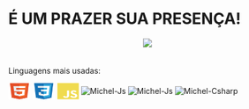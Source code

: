 <div>
   <h1>É UM PRAZER SUA PRESENÇA!</h1>
</div>
<div align="center">
  <img height="180em" src="https://github-readme-stats.vercel.app/api/top-langs/?username=michel-bittencourt&layout=compact&langs_count=7&theme=dark"/>
</div>
<div> 
<div style="display: inline_block;"><br>
<div>
 <p>Linguagens mais usadas:</p>
</div>
    <img align="center" alt="Michel-HTML" height="30" width="40" src="https://raw.githubusercontent.com/devicons/devicon/master/icons/html5/html5-original.svg">
    <img align="center" alt="Michel-CSS" height="30" width="40" src="https://raw.githubusercontent.com/devicons/devicon/master/icons/css3/css3-original.svg">
    <img align="center" alt="Michel-Js" height="30" width="40" src="https://raw.githubusercontent.com/devicons/devicon/master/icons/javascript/javascript-plain.svg">
    <img align="center" alt="Michel-Js" height="30" width="40" src="https://upload.wikimedia.org/wikipedia/commons/2/27/PHP-logo.svg">
    <img align="center" alt="Michel-Js" height="30" width="40" src="https://upload.wikimedia.org/wikipedia/commons/b/b2/Bootstrap_logo.svg">
    <img align="center" alt="Michel-Csharp" height="30" width="40" src="https://upload.wikimedia.org/wikipedia/commons/1/18/ISO_C%2B%2B_Logo.svg">
</div>
